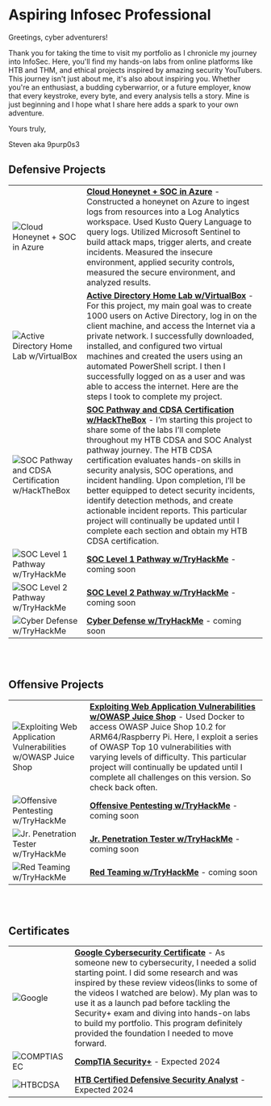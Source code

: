 <h1>Aspiring Infosec Professional</h1>

Greetings, cyber adventurers! 

Thank you for taking the time to visit my portfolio as I chronicle my journey into InfoSec. Here, you'll find my hands-on labs from online platforms like HTB and THM, and ethical projects inspired by amazing security YouTubers. This journey isn't just about me, it's also about inspiring you. Whether you're an enthusiast, a budding cyberwarrior, or a future employer, know that every keystroke, every byte, and every analysis tells a story. Mine is just beginning and I hope what I share here adds a spark to your own adventure.

Yours truly,

Steven aka 9purp0s3



<h2>Defensive Projects</h2>

|||
| --- | --- |
| ![Cloud Honeynet + SOC in Azure](https://miro.medium.com/v2/resize:fit:786/format:webp/1*z0cvpVE3o94s_YFbD3vh8g.jpeg) |<b>[Cloud Honeynet + SOC in Azure](https://medium.com/@stevenrim/building-a-cloud-honeynet-soc-in-azure-980f84fb5147)</b> - Constructed a honeynet on Azure to ingest logs from resources into a Log Analytics workspace. Used Kusto Query Language to query logs. Utilized Microsoft Sentinel to build attack maps, trigger alerts, and create incidents. Measured the insecure environment, applied security controls, measured the secure environment, and analyzed results. |
| ![Active Directory Home Lab w/VirtualBox](https://miro.medium.com/v2/resize:fit:786/format:webp/1*snXduusSKqhuinZbGgaC2w.jpeg) |<b>[Active Directory Home Lab w/VirtualBox](https://medium.com/@stevenrim/active-directory-home-lab-w-virtualbox-e07932251a9f)</b> - For this project, my main goal was to create 1000 users on Active Directory, log in on the client machine, and access the Internet via a private network. I successfully downloaded, installed, and configured two virtual machines and created the users using an automated PowerShell script. I then I successfully logged on as a user and was able to access the internet. Here are the steps I took to complete my project. |
| ![SOC Pathway and CDSA Certification w/HackTheBox](https://www.hackthebox.com/storage/blog/ceWOP6W5gJqYVSDRjS1h88NRVOu7KKJb.jpg) |<b>[SOC Pathway and CDSA Certification w/HackTheBox](https://medium.com/@stevenrim/hackthebox-certified-defensive-security-analyst-cdsa-journey-5bb5fbeaa1d7)</b> - I’m starting this project to share some of the labs I’ll complete throughout my HTB CDSA and SOC Analyst pathway journey. The HTB CDSA certification evaluates hands-on skills in security analysis, SOC operations, and incident handling. Upon completion, I’ll be better equipped to detect security incidents, identify detection methods, and create actionable incident reports. This particular project will continually be updated until I complete each section and obtain my HTB CDSA certification. |
| ![SOC Level 1 Pathway w/TryHackMe](https://cdn-images-1.medium.com/max/880/1*Zr6Z69vCvfqKZ7jX_bEImA.png) |<b>[SOC Level 1 Pathway w/TryHackMe]()</b> - coming soon |
| ![SOC Level 2 Pathway w/TryHackMe](https://cdn-images-1.medium.com/max/880/1*NlHdkTL1M4ONGLZz1FPyGQ.png) |<b>[SOC Level 2 Pathway w/TryHackMe]()</b> - coming soon |
| ![Cyber Defense w/TryHackMe](https://cdn-images-1.medium.com/max/880/1*lmqIzrcfEHN3o9oy4m29jg.png) |<b>[Cyber Defense w/TryHackMe]()</b> - coming soon |


<br>
<br>



<h2>Offensive Projects</h2>

|||
| --- | --- |
| ![Exploiting Web Application Vulnerabilities w/OWASP Juice Shop](https://miro.medium.com/v2/resize:fit:786/format:webp/1*Hvqf01m7Mn7YKnfPgfVOeQ.png) |<b>[Exploiting Web Application Vulnerabilities w/OWASP Juice Shop](https://medium.com/@stevenrim/owasp-juice-shop-10-2-for-arm64-raspberry-pi-5-68c28c046ccd)</b> - Used Docker to access OWASP Juice Shop 10.2 for ARM64/Raspberry Pi. Here, I exploit a series of OWASP Top 10 vulnerabilities with varying levels of difficulty. This particular project will continually be updated until I complete all challenges on this version. So check back often. |
| ![Offensive Pentesting w/TryHackMe](https://cdn-images-1.medium.com/max/880/1*E-TUyWC8w_iMTIeOv5w5OA.png) |<b>[Offensive Pentesting w/TryHackMe]()</b> - coming soon |
| ![Jr. Penetration Tester w/TryHackMe](https://cdn-images-1.medium.com/max/880/1*HkrFgGo92PIE2lZKjUCH0A.png) |<b>[Jr. Penetration Tester w/TryHackMe]()</b> - coming soon |
| ![Red Teaming w/TryHackMe](https://cdn-images-1.medium.com/max/880/1*fEnuPDfCjTQuCBVGLldBtw.png) |<b>[Red Teaming w/TryHackMe]()</b> - coming soon |


<br>
<br>


<h2>Certificates</h2>

|||
| --- | --- |
| ![Google](https://miro.medium.com/v2/resize:fit:640/format:webp/1*TI5USTloAwC_kyzlUBMUiQ.png) |<b>[Google Cybersecurity Certificate](https://www.credly.com/badges/c5dc51ac-beae-45ef-b27b-a060075191e3/)</b> - As someone new to cybersecurity, I needed a solid starting point. I did some research and was inspired by these review videos(links to some of the videos I watched are below). My plan was to use it as a launch pad before tackling the Security+ exam and diving into hands-on labs to build my portfolio. This program definitely provided the foundation I needed to move forward. |
| ![COMPTIASEC](https://certwizard.com/sites/default/files/2020-04/CompTIA-Security-certwizard.png) |<b>[CompTIA Security+]()</b> - Expected 2024 |
| ![HTBCDSA](https://miro.medium.com/v2/resize:fit:720/format:webp/1*GY2tZO2L_8V1nF0bnhO_pw.png) |<b>[HTB Certified Defensive Security Analyst](https://academy.hackthebox.com/preview/certifications/htb-certified-defensive-security-analyst)</b> - Expected 2024 |


